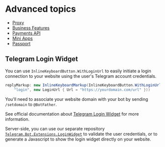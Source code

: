 # Advanced topics

- [Proxy](proxy.md)
- [Business Features](business.md)
- [Payments API](payments.md)
- [Mini Apps](webapps.md)
- [Passport](passport/)

## Telegram Login Widget

You can use `InlineKeyboardButton.WithLoginUrl` to easily initiate a login connection to your website using the user's Telegram account credentials.
```csharp
replyMarkup: new InlineKeyboardMarkup(InlineKeyboardButton.WithLoginUrl(
    "login", new LoginUrl { Url = "https://yourdomain.com/url" }))
```

You'll need to associate your website domain with your bot by sending `/setdomain` to `@BotFather`.

See official documentation about [Telegram Login Widget](https://core.telegram.org/widgets/login) for more information.

Server-side, you can use our separate repository [`Telegram.Bot.Extensions.LoginWidget`](https://github.com/TelegramBots/Telegram.Bot.Extensions.LoginWidget)
to validate the user credentials, or to generate a Javascript to show the login widget directly on your website.